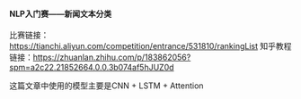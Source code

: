#### NLP入门赛——新闻文本分类
比赛链接：https://tianchi.aliyun.com/competition/entrance/531810/rankingList
知乎教程链接：https://zhuanlan.zhihu.com/p/183862056?spm=a2c22.21852664.0.0.3b074af5hJUZ0d

这篇文章中使用的模型主要是CNN + LSTM + Attention
